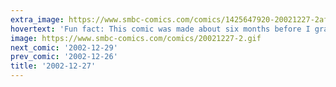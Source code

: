 ```yaml
---
extra_image: https://www.smbc-comics.com/comics/1425647920-20021227-2after.png
hovertext: 'Fun fact: This comic was made about six months before I graduated with a BA in Literature.'
image: https://www.smbc-comics.com/comics/20021227-2.gif
next_comic: '2002-12-29'
prev_comic: '2002-12-26'
title: '2002-12-27'
---
```


